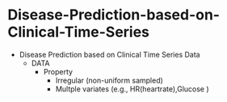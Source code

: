 # Disease-Prediction-based-on-Clinical-Time-Series
* Disease Prediction based on Clinical Time Series Data
  * DATA 
    * Property
      * Irregular (non-uniform sampled)
      * Multple variates (e.g., HR(heartrate),Glucose )



